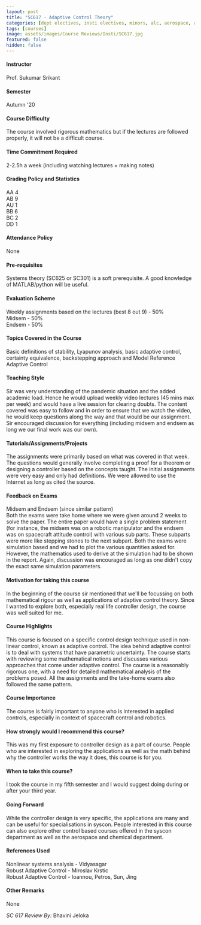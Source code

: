 ```yaml
---
layout: post
title: "SC617 - Adaptive Control Theory"
categories: [dept electives, insti electives, minors, alc, aerospace, autonomous systems, control systems, robotics, SC]
tags: [courses]
image: assets/images/Course Reviews/Insti/SC617.jpg
featured: false
hidden: false
---
```


#### Instructor
Prof. Sukumar Srikant

#### Semester
Autumn '20

#### Course Difficulty
The course involved rigorous mathematics but if the lectures are followed properly, it will not be a difficult course. 

#### Time Commitment Required
2-2.5h a week (including watching lectures + making notes)

#### Grading Policy and Statistics
AA	4  
AB	9  
AU	1  
BB	6  
BC	2  
DD	1

#### Attendance Policy
None

#### Pre-requisites
Systems theory (SC625 or SC301) is a soft prerequisite. A good knowledge of MATLAB/python will be useful.

#### Evaluation Scheme
Weekly assignments based on the lectures (best 8 out 9) - 50%  
Midsem - 50%  
Endsem - 50%

#### Topics Covered in the Course
Basic definitions of stability, Lyapunov analysis, basic adaptive control, certainty equivalence, backstepping approach and Model Reference Adaptive Control

#### Teaching Style
Sir was very understanding of the pandemic situation and the added academic load. Hence he would upload weekly video lectures (45 mins max per week)  and would have a live session for clearing doubts. The content covered was easy to follow and in order to ensure that we watch the video, he would keep questions along the way and that would be our assignment. Sir encouraged discussion for everything (including midsem and endsem as long we our final work was our own).

#### Tutorials/Assignments/Projects
The assignments were primarily based on what was covered in that week. The questions would generally involve completing a proof for a theorem or designing a controller based on the concepts taught. The initial assignments were very easy and only had definitions. We were allowed to use the Internet as long as cited the source.

#### Feedback on Exams
Midsem and Endsem (since similar pattern)  
Both the exams were take home where we were given around 2 weeks to solve the paper. The entire paper would have a single problem statement (for instance, the midsem was on a robotic manipulator and the endsem was on spacecraft attitude control) with various sub parts. These subparts were more like stepping stones to the next subpart. Both the exams were simulation based and we had to plot the various quantities asked for. However, the mathematics used to derive at the simulation had to be shown in the report. Again, discussion was encouraged as long as one didn't copy the exact same simulation parameters. 

#### Motivation for taking this course
In the beginning of the course sir mentioned that we'll be focussing on both mathematical rigour as well as applications of adaptive control theory. Since I wanted to explore both, especially real life controller design, the course was well suited for me.

#### Course Highlights
This course is focused on a specific control design technique used in non-linear control, known as adaptive control. The idea behind adaptive control is to deal with systems that have parametric uncertainty. The course starts with reviewing some mathematical notions and discusses various approaches that come under adaptive control. The course is a reasonably rigorous one, with a need for detailed mathematical analysis of the problems posed. All the assignments and the take-home exams also followed the same pattern.

#### Course Importance
The course is fairly important to anyone who is interested in applied controls, especially in context of spacecraft control and robotics. 

#### How strongly would I recommend this course?
This was my first exposure to controller design as a part of course. People who are interested in exploring the applications as well as the math behind why the controller works the way it does, this course is for you. 

#### When to take this course?
I took the course in my fifth semester and I would suggest doing during or after your third year.

#### Going Forward
While the controller design is very specific, the applications are many and can be useful for specialisations in syscon. People interested in this course can also explore other control based courses offered in the syscon department as well as the aerospace and chemical department.

#### References Used
Nonlinear systems analysis - Vidyasagar  
Robust Adaptive Control - Miroslav Krstic  
Robust Adaptive Control - Ioannou, Petros, Sun, Jing

#### Other Remarks
None

*SC 617 Review By:* Bhavini Jeloka